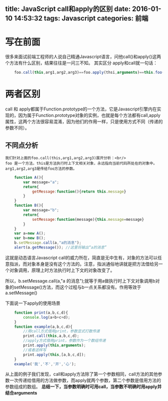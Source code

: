 title: JavaScript call和apply的区别
date: 2016-01-10 14:53:32
tags: Javascript 
categories: 前端 
---


# 写在前面
   很多来面试前端工程师的人说自己精通Javascript语言，问他call()和apply()这两个方法有什么区别，结果往往是一问三不知。
    其实区分 apply和call就一句话：
```Javascript
    foo.call(this,arg1,arg2,arg3)==foo.apply(thsi,arguments)==this.foo(arg1,arg2,arg3);
```

<!--more-->

# 两者区别
> 
call 和 apply都属于Function.prototype的一个方法，它是Javascript引擎内在实现的，因为属于Function.prototype对象的实例，也就是每个方法都有call,apply属性，这两个方法很容易混淆，因为他们的作用一样，只是使用方式不同（传递的参数不同）。

## 不同点分析
    我们针对上面的foo.call(this,arg1,arg2,arg3)展开分析：<br/>
    foo 是一个方法，this是方法执行时上下文相关对象，永远指向当前代码所处在的对象中。arg1,arg2,arg3是传给foo方法的参数。
```JavaScript
    function A(){
        var message="a";
        return{
            getMessage:function(){return this.message}
        }
    }
    function B(){
        var message="b";
        return{
            setMessage:function(message){this.message=message}
        }
    }
    var a=new A();
    var b=new B();
    b.setMessage.call(a,"a的消息");
    alert(a.getMessage()); //这里将输出“a的消息”
```
这就是动态语言Javascript call的威力所在，简直是无中生有，对象的方法可以任意指派，而对象本身是没有这个方法的。注意，指派通俗地讲就是把方法借给另一个对象调用，原理上时方法执行时上下文的对象改变了。

所以，b.setMessage.call(a,"a 的消息");就等于用a做执行时上下文对象调用b对象的setMessage()方法，而这个过程与b一点关系都没有。作用等效于a.setMessage()

下面说一下apply的使用场景
```JavaScript
    function print(a,b,c,d){
        console.log(a+b+c+d);
    }
    function example(a,b,c,d){
        //用call方式借用print，参数显式打散传递
        print.call(this,a,b,c,d);
        //apply方式借用print，参数作为一个数组传递
        print.apply(this,arguments);
        //或者这样写
        print.apply(this,[a,b,c,d]);
    }
    example('我','不','开','心');
```
从上面的例子我们发现，call和apply方法除了第一个参数相同，call方法的其他参数一次传递给借用的方法做参数，而apply就两个参数，第二个参数是借用方法的参数组成的数组。 **总结一下，当参数明确时可用call，当参数不明确时用apply并结合arguments**
